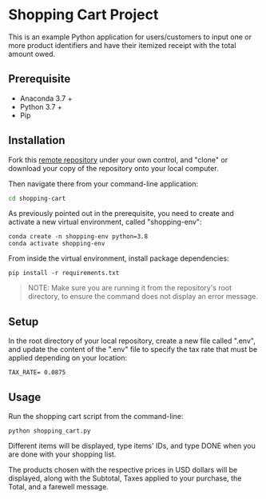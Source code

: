 # Shopping Cart Project

This is an example Python application for users/customers to input one or more product identifiers and have their itemized receipt with the total amount owed. 

## Prerequisite 

+ Anaconda 3.7 +
+ Python 3.7 +
+ Pip 

## Installation 
Fork this [remote repository](https://github.com/susanna00/shopping-cart) under your own control, and "clone" or download your copy of the repository onto your local computer. 

Then navigate there from your command-line application: 

```sh 
cd shopping-cart
```

As previously pointed out in the prerequisite, you need to create and activate a new virtual environment, called "shopping-env":

```
conda create -n shopping-env python=3.8
conda activate shopping-env
```
From inside the virtual environment, install package dependencies:

```
pip install -r requirements.txt
```
>NOTE: Make sure you are running it from the repository's root directory, to ensure the command does not display an error message. 

## Setup 

In the root directory of your local repository, create a new file called ".env", and update the content of the ".env" file to specify the tax rate that must be applied depending on your location:

    TAX_RATE= 0.0875

## Usage 

Run the shopping cart script from the command-line:

    python shopping_cart.py 

Different items will be displayed, type items' IDs, and type DONE when you are done with your shopping list. 

The products chosen with the respective prices in USD dollars will be displayed, along with the Subtotal, Taxes applied to your purchase, the Total, and a farewell message. 

